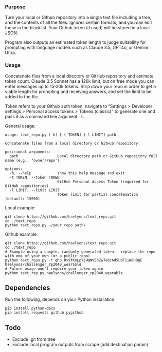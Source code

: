 ### Purpose
Turn your local or Github repository into a single text file including a tree, and the contents of all the files. Ignores certain formats, and you can edit these in the blacklist. Your Github token (if used) will be stored in a local JSON. 

Program also outputs an estimated token length to judge suitability for prompting with language models such as Claude 3.5, GPT4o, or Gemini Ultra.  

### Usage
Concatenate files from a local directory or GitHub repository and estimate token count. Claude 3.5 Sonnet has a 120k limit, but on free mode you can enter messages up to 15-20k tokens. Strip down your repo in order to get a viable length for prompting and receiving answers, and set the limit to be added to the file.

Token refers to your Github auth token: navigate to "Settings > Developer settings > Personal access tokens > Tokens (classic)" to generate one and pass it as a command line argument `-t`.

General usage:
```
usage: text_repo.py [-h] [-t TOKEN] [-l LIMIT] path

Concatenate files from a local directory or GitHub repository.

positional arguments:
  path                  Local directory path or GitHub repository full name (e.g., 'owner/repo')

options:
  -h, --help            show this help message and exit
  -t TOKEN, --token TOKEN
                        GitHub Personal Access Token (required for GitHub repositories)
  -l LIMIT, --limit LIMIT
                        Token limit for partial concatenation (default: 15000)
```

Local example:
```
git clone https://github.com/haelyons/text_repo.git
cd ./text_repo
python text_repo.py ~/your_repo_path/
```

Github example:
```
git clone https://github.com/haelyons/text_repo.git
cd ./text_repo
# Example using a sample, randomly generated token - replace the repo with one of your own (or a public repo)
python text_repo.py -t ghp_Rx9fKmLpYjHqNvS3Zw7eBcAd5UoT1iW8nDgE haelyons/challenger_rp2040_wearable
# Future usage won't require your token again
python text_rep.py haelyons/challenger_rp2040_wearable  
```
## Dependencies
Run the following, depends on your Python installation. 
```
pip install python-docx 
pip install requests github pygithub
```

## Todo
- Exclude .git from tree
- Exclude local program outputs from scrape (add destination param) 
